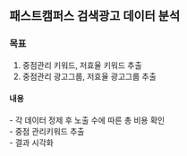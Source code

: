
<h2> 패스트캠퍼스 검색광고 데이터 분석 </h2> 

<h3> 목표</h3>

1.  중점관리 키워드, 저효율 키워드 추출
2.  중점관리 광고그룹, 저효율 광고그룹 추출

 <h4>내용</h4>
-  각 데이터 정제 후 노출 수에 따른 총 비용 확인 <br>
-  중점 관리키워드 추출 <br>
- 결과 시각화 
